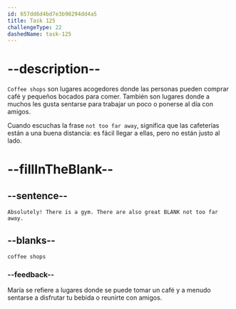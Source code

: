 ```yaml
---
id: 657dd6d4bd7e3b98294dd4a5
title: Task 125
challengeType: 22
dashedName: task-125
---
```


# --description--

`Coffee shops` son lugares acogedores donde las personas pueden comprar café y pequeños bocados para comer. También son lugares donde a muchos les gusta sentarse para trabajar un poco o ponerse al día con amigos.

Cuando escuchas la frase `not too far away`, significa que las cafeterías están a una buena distancia: es fácil llegar a ellas, pero no están justo al lado.

# --fillInTheBlank--

## --sentence--

`Absolutely! There is a gym. There are also great BLANK not too far away.`

## --blanks--

`coffee shops`

### --feedback--

María se refiere a lugares donde se puede tomar un café y a menudo sentarse a disfrutar tu bebida o reunirte con amigos.
